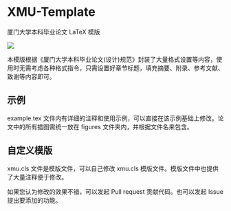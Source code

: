 # XMU-Template

厦门大学本科毕业论文 LaTeX 模版

![](https://raw.githubusercontent.com/F5Soft/xmu-template/main/figures/xmu-logo-icon.jpg)

本模版根据《厦门大学本科毕业论文(设计)规范》封装了大量格式设置等内容，使用时无需考虑各种格式指令，只需设置好章节标题，填充摘要、附录、参考文献、致谢等内容即可。

## 示例

example.tex 文件内有详细的注释和使用示例，可以直接在该示例基础上修改。论文中的所有插图需统一放在 figures 文件夹内，并根据文件名来包含。

## 自定义模版

xmu.cls 文件是模版文件，可以自己修改 xmu.cls 模版文件。模版文件中也提供了大量注释便于修改。

如果您认为修改的效果不错，可以发起 Pull request 贡献代码。也可以发起 Issue 提出要添加的功能。
